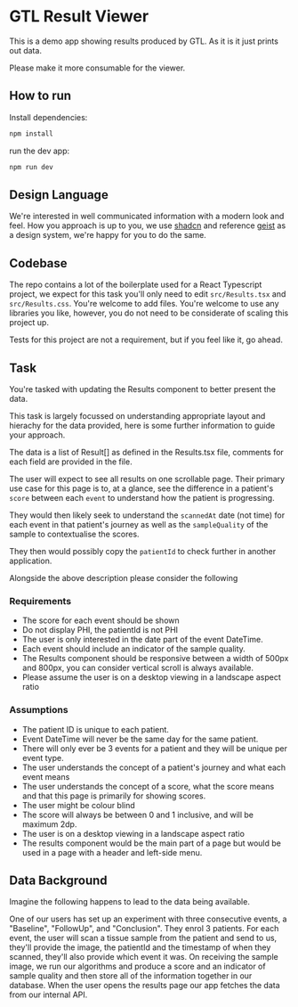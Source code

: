 # GTL Result Viewer

This is a demo app showing results produced by GTL.
As it is it just prints out data.

Please make it more consumable for the viewer.

## How to run

Install dependencies:
```bash
npm install
```

run the dev app:
```bash
npm run dev
```

## Design Language

We're interested in well communicated information with a modern look and feel.
How you approach is up to you, we use [shadcn](https://ui.shadcn.com/) and reference [geist](https://vercel.com/geist) as a design system, we're happy for you to do the same.

## Codebase

The repo contains a lot of the boilerplate used for a React Typescript project, we expect for this task you'll only need to edit `src/Results.tsx` and `src/Results.css`. You're welcome to add files. You're welcome to use any libraries you like, however, you do not need to be considerate of scaling this project up.

Tests for this project are not a requirement, but if you feel like it, go ahead.

## Task

You're tasked with updating the Results component to better present the data.

This task is largely focussed on understanding appropriate layout and hierachy for the data provided, here is some further information to guide your approach.

The data is a list of Result[] as defined in the Results.tsx file, comments for each field are provided in the file.

The user will expect to see all results on one scrollable page. Their primary use case for this page is to, at a glance, see the difference in a patient's `score` between each `event` to understand how the patient is progressing.

They would then likely seek to understand the `scannedAt` date (not time) for each event in that patient's journey as well as the `sampleQuality` of the sample to contextualise the scores.

They then would possibly copy the `patientId` to check further in another application.

Alongside the above description please consider the following

### Requirements
- The score for each event should be shown
- Do not display PHI, the patientId is not PHI
- The user is only interested in the date part of the event DateTime.
- Each event should include an indicator of the sample quality. 
- The Results component should be responsive between a width of 500px and 800px, you can consider vertical scroll is always available.
- Please assume the user is on a desktop viewing in a landscape aspect ratio

### Assumptions
- The patient ID is unique to each patient.
- Event DateTime will never be the same day for the same patient.
- There will only ever be 3 events for a patient and they will be unique per event type.
- The user understands the concept of a patient's journey and what each event means
- The user understands the concept of a score, what the score means and that this page is primarily for showing scores.
- The user might be colour blind
- The score will always be between 0 and 1 inclusive, and will be maximum 2dp.
- The user is on a desktop viewing in a landscape aspect ratio
- The results component would be the main part of a page but would be used in a page with a header and left-side menu.


## Data Background

Imagine the following happens to lead to the data being available.

One of our users has set up an experiment with three consecutive events, a "Baseline", "FollowUp", and "Conclusion".
They enrol 3 patients.
For each event, the user will scan a tissue sample from the patient and send to us, they'll provide the image, the patientId and the timestamp of when they scanned, they'll also provide which event it was.
On receiving the sample image, we run our algorithms and produce a score and an indicator of sample quality and then store all of the information together in our database.
When the user opens the results page our app fetches the data from our internal API.
